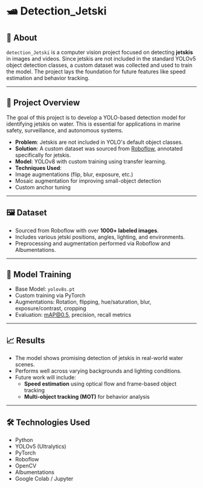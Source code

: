 # 🛥️ Detection_Jetski

## 📌 About

`detection_Jetski` is a computer vision project focused on detecting **jetskis** in images and videos. Since jetskis are not included in the standard YOLOv5 object detection classes, a custom dataset was collected and used to train the model. The project lays the foundation for future features like speed estimation and behavior tracking.

---

## 🚀 Project Overview

The goal of this project is to develop a YOLO-based detection model for identifying jetskis on water. This is essential for applications in marine safety, surveillance, and autonomous systems.

-  **Problem**: Jetskis are not included in YOLO's default object classes.
-  **Solution**: A custom dataset was sourced from [Roboflow](https://roboflow.com/), annotated specifically for jetskis.
-  **Model**: YOLOv8 with custom training using transfer learning.
-  **Techniques Used**:
  - Image augmentations (flip, blur, exposure, etc.)
  - Mosaic augmentation for improving small-object detection
  - Custom anchor tuning

---

## 🖼️ Dataset

- Sourced from Roboflow with over **1000+ labeled images**.
- Includes various jetski positions, angles, lighting, and environments.
- Preprocessing and augmentation performed via Roboflow and Albumentations.

---

## 🧠 Model Training

- Base Model: `yolov8s.pt`
- Custom training via PyTorch
- Augmentations: Rotation, flipping, hue/saturation, blur, exposure/contrast, cropping
- Evaluation: mAP@0.5, precision, recall metrics

---

## 📈 Results

- The model shows promising detection of jetskis in real-world water scenes.
- Performs well across varying backgrounds and lighting conditions.
- Future work will include:
  - **Speed estimation** using optical flow and frame-based object tracking
  - **Multi-object tracking (MOT)** for behavior analysis

---

## 🛠️ Technologies Used

- Python
- YOLOv5 (Ultralytics)
- PyTorch
- Roboflow
- OpenCV
- Albumentations
- Google Colab / Jupyter



